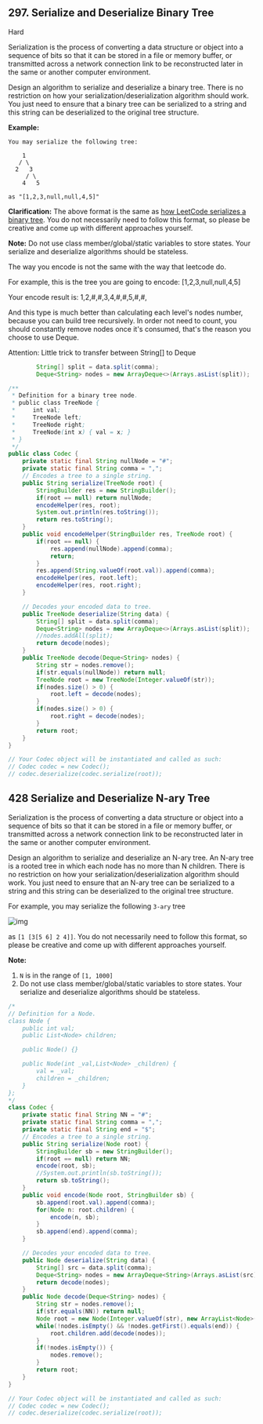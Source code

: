 ## 297. Serialize and Deserialize Binary Tree

Hard

Serialization is the process of converting a data structure or object into a sequence of bits so that it can be stored in a file or memory buffer, or transmitted across a network connection link to be reconstructed later in the same or another computer environment.

Design an algorithm to serialize and deserialize a binary tree. There is no restriction on how your serialization/deserialization algorithm should work. You just need to ensure that a binary tree can be serialized to a string and this string can be deserialized to the original tree structure.

**Example:** 

```
You may serialize the following tree:

    1
   / \
  2   3
     / \
    4   5

as "[1,2,3,null,null,4,5]"
```

**Clarification:** The above format is the same as [how LeetCode serializes a binary tree](https://leetcode.com/faq/#binary-tree). You do not necessarily need to follow this format, so please be creative and come up with different approaches yourself.

**Note:** Do not use class member/global/static variables to store states. Your serialize and deserialize algorithms should be stateless.





The way you encode is not the same with the way that leetcode do.

For example, this is the tree you are going to encode: [1,2,3,null,null,4,5]

Your encode result is: 1,2,#,#,3,4,#,#,5,#,#,

And this type is much better than calculating each level's nodes number, because you can build tree recursively. In order not need to count, you should constantly remove nodes once it's consumed, that's the reason you choose to use Deque.

Attention: Little trick to transfer between String[] to Deque<String>

```java
        String[] split = data.split(comma);
        Deque<String> nodes = new ArrayDeque<>(Arrays.asList(split));
```



```java
/**
 * Definition for a binary tree node.
 * public class TreeNode {
 *     int val;
 *     TreeNode left;
 *     TreeNode right;
 *     TreeNode(int x) { val = x; }
 * }
 */
public class Codec {
    private static final String nullNode = "#";
    private static final String comma = ",";
    // Encodes a tree to a single string.
    public String serialize(TreeNode root) {
        StringBuilder res = new StringBuilder();
        if(root == null) return nullNode;
        encodeHelper(res, root);
        System.out.println(res.toString());
        return res.toString();
    }
    public void encodeHelper(StringBuilder res, TreeNode root) {
        if(root == null) {
            res.append(nullNode).append(comma);
            return;
        }
        res.append(String.valueOf(root.val)).append(comma);
        encodeHelper(res, root.left);
        encodeHelper(res, root.right);
    }

    // Decodes your encoded data to tree.
    public TreeNode deserialize(String data) {
        String[] split = data.split(comma);
        Deque<String> nodes = new ArrayDeque<>(Arrays.asList(split));
        //nodes.addAll(split);
        return decode(nodes);
    }
    public TreeNode decode(Deque<String> nodes) {
        String str = nodes.remove();
        if(str.equals(nullNode)) return null;
        TreeNode root = new TreeNode(Integer.valueOf(str));
        if(nodes.size() > 0) {
            root.left = decode(nodes);
        }
        if(nodes.size() > 0) {
            root.right = decode(nodes);
        }
        return root;
    }
}

// Your Codec object will be instantiated and called as such:
// Codec codec = new Codec();
// codec.deserialize(codec.serialize(root));
```



## 428 Serialize and Deserialize N-ary Tree

Serialization is the process of converting a data structure or object into a sequence of bits so that it can be stored in a file or memory buffer, or transmitted across a network connection link to be reconstructed later in the same or another computer environment.

Design an algorithm to serialize and deserialize an N-ary tree. An N-ary tree is a rooted tree in which each node has no more than N children. There is no restriction on how your serialization/deserialization algorithm should work. You just need to ensure that an N-ary tree can be serialized to a string and this string can be deserialized to the original tree structure.

For example, you may serialize the following `3-ary` tree

 

![img](https://assets.leetcode.com/uploads/2018/10/12/narytreeexample.png)

 

as `[1 [3[5 6] 2 4]]`. You do not necessarily need to follow this format, so please be creative and come up with different approaches yourself.

 

**Note:**

1. `N` is in the range of `[1, 1000]`
2. Do not use class member/global/static variables to store states. Your serialize and deserialize algorithms should be stateless.



```java
/*
// Definition for a Node.
class Node {
    public int val;
    public List<Node> children;

    public Node() {}

    public Node(int _val,List<Node> _children) {
        val = _val;
        children = _children;
    }
};
*/
class Codec {
    private static final String NN = "#";
    private static final String comma = ",";
    private static final String end = "$";
    // Encodes a tree to a single string.
    public String serialize(Node root) {
        StringBuilder sb = new StringBuilder();
        if(root == null) return NN;
        encode(root, sb);
        //System.out.println(sb.toString());
        return sb.toString();
    }
    public void encode(Node root, StringBuilder sb) {
        sb.append(root.val).append(comma);
        for(Node n: root.children) {
            encode(n, sb);
        }
        sb.append(end).append(comma);
    }

    // Decodes your encoded data to tree.
    public Node deserialize(String data) {
        String[] src = data.split(comma);
        Deque<String> nodes = new ArrayDeque<String>(Arrays.asList(src));
        return decode(nodes);
    }
    public Node decode(Deque<String> nodes) {
        String str = nodes.remove();
        if(str.equals(NN)) return null;
        Node root = new Node(Integer.valueOf(str), new ArrayList<Node>());
        while(!nodes.isEmpty() && !nodes.getFirst().equals(end)) {
            root.children.add(decode(nodes));
        }
        if(!nodes.isEmpty()) {
            nodes.remove();
        }
        return root;
    }
}

// Your Codec object will be instantiated and called as such:
// Codec codec = new Codec();
// codec.deserialize(codec.serialize(root));
```



